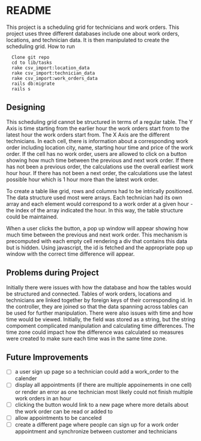 # README

This project is a scheduling grid for technicians and work orders. This project uses three different databases include one about work orders, locations, and technician data. It is then manipulated to create the scheduling grid. 
How to run

      Clone git repo
      cd to lib/tasks
      rake csv_import:location_data 
      rake csv_import:technician_data
      rake csv_import:work_orders_data
      rails db:migrate
      rails s



## Designing
This scheduling grid cannot be structured in terms of a regular table. The Y Axis is time starting from the earlier hour the work orders start from to the latest hour the work orders start from. The X Axis are the different technicians. In each cell, there is information about a corresponding work order including location city, name, starting hour time and price of the work order. If the cell has no work order, users are allowed to click on a button showing how much time between the previous and next work order. If there has not been a previous order, the calculations use the overall earliest work hour hour. If there has not been a next order, the calculations use the latest possible hour which is 1 hour more than the latest work order.

To create a table like grid, rows and columns had to be intrically positioned. The data structure used most were arrays. Each technician had its own array and each element would correspond to a work order at a given hour - the index of the array indicated the hour. In this way, the table structure could be maintained. 

When a user clicks the button, a pop up window will appear showing how much time between the previous and next work order. This mechanism is precomputed with each empty cell rendering a div that contains this data but is hidden. Using javascript, the id is fetched and the appropriate pop up window with the correct time difference will appear.
## Problems during Project
Initially there were issues with how the database and how the tables would be structured and connected. Tables of work orders, locations and technicians are linked together by foreign keys of their corresponding id. In the controller, they are joined so that the data spanning across tables can be used for further manipulation. There were also issues with time and how time would be viewed. Initially, the field was stored as a string, but the string compoment complicated manipulation and calculating time differences. The time zone could impact how the difference was calculated so measures were created to make sure each time was in the same time zone.
## Future Improvements
- [ ] a user sign up page so a technician could add a work_order to the calender 
- [ ] display all appointments (if there are multiple appoinements in one cell) or render an error as one technician most likely could not finish multiple work orders in an hour
- [ ] clicking the button would link to a new page where more details about the work order can be read or added to 
- [ ] allow appointments to be canceled
- [ ] create a different page where people can sign up for a work order appointment and synchronize between customer and technicians
